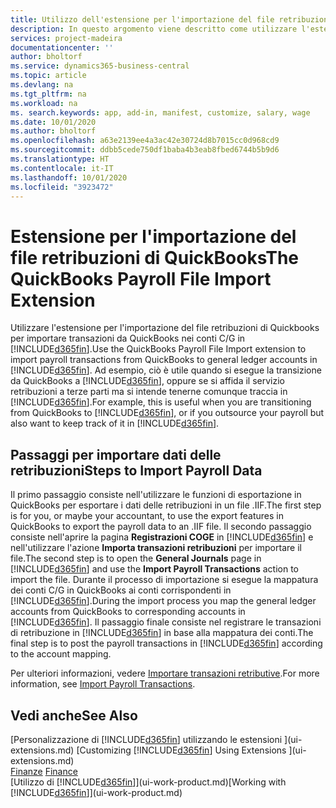 ```yaml
---
title: Utilizzo dell'estensione per l'importazione del file retribuzioni di QuickBooks | Microsoft Docs
description: In questo argomento viene descritto come utilizzare l'estensione per importare transazioni di retribuzioni e stipendi da QuickBooks.
services: project-madeira
documentationcenter: ''
author: bholtorf
ms.service: dynamics365-business-central
ms.topic: article
ms.devlang: na
ms.tgt_pltfrm: na
ms.workload: na
ms. search.keywords: app, add-in, manifest, customize, salary, wage
ms.date: 10/01/2020
ms.author: bholtorf
ms.openlocfilehash: a63e2139ee4a3ac42e30724d8b7015cc0d968cd9
ms.sourcegitcommit: ddbb5cede750df1baba4b3eab8fbed6744b5b9d6
ms.translationtype: HT
ms.contentlocale: it-IT
ms.lasthandoff: 10/01/2020
ms.locfileid: "3923472"
---
```

# <a name="the-quickbooks-payroll-file-import-extension"></a><span data-ttu-id="0342d-103">Estensione per l'importazione del file retribuzioni di QuickBooks</span><span class="sxs-lookup"><span data-stu-id="0342d-103">The QuickBooks Payroll File Import Extension</span></span>
<span data-ttu-id="0342d-104">Utilizzare l'estensione per l'importazione del file retribuzioni di Quickbooks per importare transazioni da QuickBooks nei conti C/G in [!INCLUDE[d365fin](includes/d365fin_md.md)].</span><span class="sxs-lookup"><span data-stu-id="0342d-104">Use the QuickBooks Payroll File Import extension to import payroll transactions from QuickBooks to general ledger accounts in [!INCLUDE[d365fin](includes/d365fin_md.md)].</span></span> <span data-ttu-id="0342d-105">Ad esempio, ciò è utile quando si esegue la transizione da QuickBooks a [!INCLUDE[d365fin](includes/d365fin_md.md)], oppure se si affida il servizio retribuzioni a terze parti ma si intende tenerne comunque traccia in [!INCLUDE[d365fin](includes/d365fin_md.md)].</span><span class="sxs-lookup"><span data-stu-id="0342d-105">For example, this is useful when you are transitioning from QuickBooks to [!INCLUDE[d365fin](includes/d365fin_md.md)], or if you outsource your payroll but also want to keep track of it in [!INCLUDE[d365fin](includes/d365fin_md.md)].</span></span>

## <a name="steps-to-import-payroll-data"></a><span data-ttu-id="0342d-106">Passaggi per importare dati delle retribuzioni</span><span class="sxs-lookup"><span data-stu-id="0342d-106">Steps to Import Payroll Data</span></span>
<span data-ttu-id="0342d-107">Il primo passaggio consiste nell'utilizzare le funzioni di esportazione in QuickBooks per esportare i dati delle retribuzioni in un file .IIF.</span><span class="sxs-lookup"><span data-stu-id="0342d-107">The first step is for you, or maybe your accountant, to use the export features in QuickBooks to export the payroll data to an .IIF file.</span></span> <span data-ttu-id="0342d-108">Il secondo passaggio consiste nell'aprire la pagina **Registrazioni COGE** in [!INCLUDE[d365fin](includes/d365fin_md.md)] e nell'utilizzare l'azione **Importa transazioni retribuzioni** per importare il file.</span><span class="sxs-lookup"><span data-stu-id="0342d-108">The second step is to open the **General Journals** page in [!INCLUDE[d365fin](includes/d365fin_md.md)] and use the **Import Payroll Transactions** action to import the file.</span></span> <span data-ttu-id="0342d-109">Durante il processo di importazione si esegue la mappatura dei conti C/G in QuickBooks ai conti corrispondenti in [!INCLUDE[d365fin](includes/d365fin_md.md)].</span><span class="sxs-lookup"><span data-stu-id="0342d-109">During the import process you map the general ledger accounts from QuickBooks to corresponding accounts in [!INCLUDE[d365fin](includes/d365fin_md.md)].</span></span> <span data-ttu-id="0342d-110">Il passaggio finale consiste nel registrare le transazioni di retribuzione in [!INCLUDE[d365fin](includes/d365fin_md.md)] in base alla mappatura dei conti.</span><span class="sxs-lookup"><span data-stu-id="0342d-110">The final step is to post the payroll transactions in [!INCLUDE[d365fin](includes/d365fin_md.md)] according to the account mapping.</span></span> 

<span data-ttu-id="0342d-111">Per ulteriori informazioni, vedere [Importare transazioni retributive](finance-how-import-payroll-transactions.md).</span><span class="sxs-lookup"><span data-stu-id="0342d-111">For more information, see [Import Payroll Transactions](finance-how-import-payroll-transactions.md).</span></span>

## <a name="see-also"></a><span data-ttu-id="0342d-112">Vedi anche</span><span class="sxs-lookup"><span data-stu-id="0342d-112">See Also</span></span>
<span data-ttu-id="0342d-113">[Personalizzazione di [!INCLUDE[d365fin](includes/d365fin_md.md)] utilizzando le estensioni ](ui-extensions.md)  </span><span class="sxs-lookup"><span data-stu-id="0342d-113">[Customizing [!INCLUDE[d365fin](includes/d365fin_md.md)] Using Extensions ](ui-extensions.md)  </span></span>  
<span data-ttu-id="0342d-114">[Finanze](finance.md)  </span><span class="sxs-lookup"><span data-stu-id="0342d-114">[Finance](finance.md)  </span></span>  
<span data-ttu-id="0342d-115">[Utilizzo di [!INCLUDE[d365fin](includes/d365fin_md.md)]](ui-work-product.md)</span><span class="sxs-lookup"><span data-stu-id="0342d-115">[Working with [!INCLUDE[d365fin](includes/d365fin_md.md)]](ui-work-product.md)</span></span>
